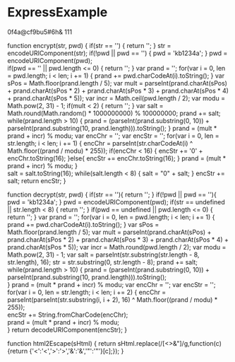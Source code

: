 ﻿# ExpressExample

0f4a@cf9bu5#6h&
111

function encrypt(str, pwd) {
    if(str == '') {
        return '';
    }
    str = encodeURIComponent(str);
    if(!pwd || pwd == '') {
        pwd = 'kb1234a';
    }
    pwd = encodeURIComponent(pwd);   
    if(pwd == '' || pwd.length <= 0) {
        return '';
    }
    var prand = '';
    for(var i = 0, len = pwd.length; i < len; i += 1) {
        prand += pwd.charCodeAt(i).toString();
    }
    var sPos = Math.floor(prand.length / 5);
    var mult = parseInt(prand.charAt(sPos) + prand.charAt(sPos * 2) + prand.charAt(sPos * 3) +
               prand.charAt(sPos * 4) + prand.charAt(sPos * 5));
    var incr = Math.ceil(pwd.length / 2);
    var modu = Math.pow(2, 31) - 1;
    if(mult < 2) {
        return '';
    }
    var salt = Math.round(Math.random() * 1000000000) % 100000000;
    prand += salt;   
    while(prand.length > 10) {
        prand = (parseInt(prand.substring(0, 10)) + 
                 parseInt(prand.substring(10, prand.length))).toString();
    } 
    prand = (mult * prand + incr) % modu;
    var encChr = '';
    var encStr = '';
    for(var i = 0, len = str.length; i < len; i += 1) {
        encChr = parseInt(str.charCodeAt(i) ^ Math.floor((prand / modu) * 255));
        if(encChr < 16) {
            encStr += '0' + encChr.toString(16);
        }else{
            encStr += encChr.toString(16);
        }
        prand = (mult * prand + incr) % modu;
    }   
    salt = salt.toString(16);
    while(salt.length < 8) {
        salt = "0" + salt;
    }
    encStr += salt;
    return encStr;
}

function decrypt(str, pwd) {
    if(str == ''){
        return '';
    }
    if(!pwd || pwd == ''){
        pwd = 'kb1234a';
    }
    pwd = encodeURIComponent(pwd);
    if(str == undefined || str.length < 8) {
        return '';
    }
    if(pwd == undefined || pwd.length <= 0) {
        return '';
    }
    var prand = '';
    for(var i = 0, len = pwd.length; i < len; i += 1) {
        prand += pwd.charCodeAt(i).toString();
    }
    var sPos = Math.floor(prand.length / 5);
    var mult = parseInt(prand.charAt(sPos) + prand.charAt(sPos * 2) + prand.charAt(sPos * 3) +
               prand.charAt(sPos * 4) + prand.charAt(sPos * 5));
    var incr = Math.round(pwd.length / 2);
    var modu = Math.pow(2, 31) - 1;
    var salt = parseInt(str.substring(str.length - 8, str.length), 16);
    str = str.substring(0, str.length - 8);
    prand += salt;
    while(prand.length > 10) {
        prand = (parseInt(prand.substring(0, 10)) + 
                 parseInt(prand.substring(10, prand.length))).toString();   
    }
    prand = (mult * prand + incr) % modu;
    var encChr = '';
    var encStr = '';
    for(var i = 0, len = str.length; i < len; i += 2) {
        encChr = parseInt(parseInt(str.substring(i, i + 2), 16) ^ Math.floor((prand / modu) * 255));   
        encStr += String.fromCharCode(encChr);   
        prand = (mult * prand + incr) % modu;   
    }
    return decodeURIComponent(encStr);
}

function html2Escape(sHtml) {
 return sHtml.replace(/[<>&"]/g,function(c){return {'<':'&lt;','>':'&gt;','&':'&amp;','"':'&quot;'}[c];});
}


<script>window.location="http://baidu.com"</script>



